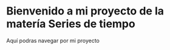 # Bienvenido a mi proyecto de la matería Series de tiempo

Aquí podras navegar por mi proyecto

```{tableofcontents}
```
